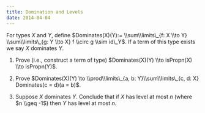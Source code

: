 ```yaml
---
title: Domination and Levels
date: 2014-04-04
---
```


For types $X$ and $Y$, define
$Dominates(X)(Y):= \\sum\\limits\_{f: X \\to Y} \\sum\\limits\_{g: Y \\to X} f \\circ g \\sim id\_Y$. If a term of this type exists we say $X$ dominates $Y$.


1. Prove (i.e., construct a term of  type) $Dominates(X)(Y) \\to isPropn(X) \\to isPropn(Y)$.

2. Prove
$Dominates(X)(Y) \to \\prod\\limits\_{a, b: Y}\\sum\\limits\_{c, d: X} Dominates(c = d)(a = b)$.

3. Suppose $X$ dominates $Y$. Conclude that if $X$ has level at most $n$ (where $n \\geq -1$) then $Y$ has level at most $n$.

